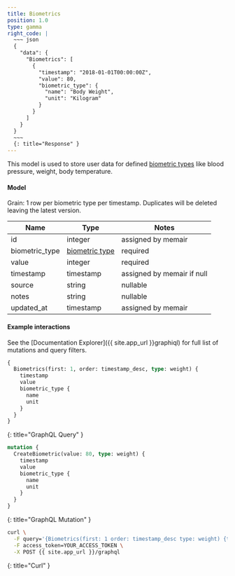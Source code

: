 ```yaml
---
title: Biometrics
position: 1.0
type: gamma
right_code: |
  ~~~ json
  {
    "data": {
      "Biometrics": [
        {
          "timestamp": "2018-01-01T00:00:00Z",
          "value": 80,
          "biometric_type": {
            "name": "Body Weight",
            "unit": "Kilogram"
          }
        }
      ]
    }
  }
  ~~~
  {: title="Response" }
---
```


This model is used to store user data for defined [biometric types](/#modelsbiometric_types) like blood pressure, weight, body temperature.

#### Model

Grain: 1 row per biometric type per timestamp. Duplicates will be deleted leaving the latest version.

| Name | Type | Notes |
|-------|--------|---------|
| id | integer | assigned by memair |
| biometric_type | [biometric type](/#modelsbiometric_types) | required |
| value | integer | required |
| timestamp | timestamp | assigned by memair if null |
| source | string | nullable |
| notes | string | nullable |
| updated_at | timestamp | assigned by memair |

#### Example interactions

See the [Documentation Explorer]({{ site.app_url }}graphiql) for full list of mutations and query filters.

~~~ graphql
{
  Biometrics(first: 1, order: timestamp_desc, type: weight) {
    timestamp
    value
    biometric_type {
      name
      unit
    }
  }
}
~~~
{: title="GraphQL Query" }

~~~ graphql
mutation {
  CreateBiometric(value: 80, type: weight) {
    timestamp
    value
    biometric_type {
      name
      unit
    }
  }
}

~~~
{: title="GraphQL Mutation" }

~~~ bash
curl \
  -F query='{Biometrics(first: 1 order: timestamp_desc type: weight) {timestamp value biometric_type {name unit}}}' \
  -F access_token=YOUR_ACCESS_TOKEN \
  -X POST {{ site.app_url }}/graphql
~~~
{: title="Curl" }
